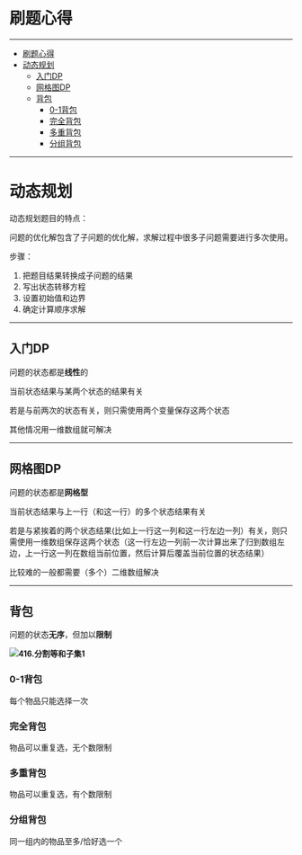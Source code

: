 # 刷题心得
***
- [刷题心得](#刷题心得)
- [动态规划](#动态规划)
  - [入门DP](#入门dp)
  - [网格图DP](#网格图dp)
  - [背包](#背包)
    - [0-1背包](#0-1背包)
    - [完全背包](#完全背包)
    - [多重背包](#多重背包)
    - [分组背包](#分组背包)

***
# 动态规划

动态规划题目的特点：

​	问题的优化解包含了子问题的优化解，求解过程中很多子问题需要进行多次使用。

步骤：

1. 把题目结果转换成子问题的结果
2. 写出状态转移方程
3. 设置初始值和边界
4. 确定计算顺序求解

***

## 入门DP

问题的状态都是**线性**的

当前状态结果与某两个状态的结果有关

若是与前两次的状态有关，则只需使用两个变量保存这两个状态

其他情况用一维数组就可解决

***

## 网格图DP

问题的状态都是**网格型**

当前状态结果与上一行（和这一行）的多个状态结果有关

若是与紧挨着的两个状态结果(比如上一行这一列和这一行左边一列）有关，则只需使用一维数组保存这两个状态（这一行左边一列前一次计算出来了归到数组左边，上一行这一列在数组当前位置，然后计算后覆盖当前位置的状态结果）

比较难的一般都需要（多个）二维数组解决

***

## 背包

问题的状态**无序**，但加以**限制**

**![416.分割等和子集1](https://code-thinking-1253855093.file.myqcloud.com/pics/20210117171307407.png)**

### 0-1背包

每个物品只能选择一次



### 完全背包

物品可以重复选，无个数限制



### 多重背包

物品可以重复选，有个数限制



### 分组背包

同一组内的物品至多/恰好选一个
